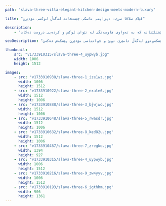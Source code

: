 ```yaml
---
path: "slava-three-villa-elegant-kitchen-design-meets-modern-luxury"

title: "ڤێلای سلاڤا سری: دیزاینی ناسکی چێشتخانە لەگەڵ لوکسی مۆدێرن"

description:
    - "نوێکردنەوەیەکی تایبەتمان بۆ چێشتخانەی ڤێلایەکی بەناوبانگ لە سلاڤا سری جێبەجێ کرد، شوێنەکەمان گۆڕی بۆ شاکارێکی دیزاینی مۆدێرن. تیمەکەمان بە وردی هەموو بەشێکی هەڵبژارد بۆ دروستکردنی تێکەڵەیەکی هاوئاهەنگ لە کارایی پێشکەوتوو و جوانناسی هاوچەرخ. نوێکردنەوەکە ئامێری پێشکەوتوو، کابینەتی تایبەت دروستکراو، و پلانێکی باشکراوی تێدایە کە هەردوو کارایی و ناسکی بەرز دەکاتەوە. کەرەستەی پرێمیەم و گرنگیدان بە وردەکارییەکان کەشی چێشتخانەکە بەرز دەکەنەوە و بەهای موڵکەکە بەرچاو زیاد دەکەن. ئەنجامەکە شوێنێکی سەرنجڕاکێشی چێشتلێنانە کە بە تەواوی هاوسەنگی لە نێوان لوکس و کردەیی دروست دەکات."

seoDescription: "ئەزموونی گۆڕینی چێشتخانەی لوکس لە ڤێلای سلاڤا سری بکە. کابینەتی تایبەت، تەواوکاری پرێمیەم و پلانی زیرەک تێکەڵەیەکی تەواو لە ناسکی و کارایی دروست دەکەن. دیزاینەرە شارەزاکانمان شوێنی پێشکەوتوو لەگەڵ ئامێری نوێ و جوانناسی مۆدێرن پێشکەش دەکەن."

thumbnail:
    src: "v1733910315/slava-three-4_uypwyb.jpg"
    width: 1006
    height: 1512

images:
    - src: "v1733910938/slava-three-1_ize1wz.jpg"
      width: 1006
      height: 1512
    - src: "v1733910922/slava-three-2_exale6.jpg"
      width: 1512
      height: 1006
    - src: "v1733910888/slava-three-3_bjwjwo.jpg"
      width: 1512
      height: 1006
    - src: "v1733910648/slava-three-5_rwasdr.jpg"
      width: 1512
      height: 1006
    - src: "v1733910632/slava-three-8_ked82u.jpg"
      width: 1512
      height: 1006
    - src: "v1733910467/slava-three-7_zregko.jpg"
      width: 1394
      height: 927
    - src: "v1733910315/slava-three-4_uypwyb.jpg"
      width: 1006
      height: 1512
    - src: "v1733910216/slava-three-9_zw4yyv.jpg"
      width: 1006
      height: 1512
    - src: "v1733910193/slava-three-6_igthhm.jpg"
      width: 906
      height: 1361
---
```

